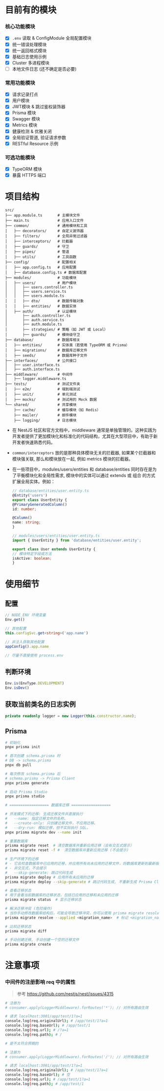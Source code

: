 # 目前有的模块

### 核心功能模块

- [x] `.env` 读取 & ConfigModule 全局配置模块
- [x] 统一错误处理模块
- [x] 统一返回格式模块
- [x] 基础日志使用示例
- [x] Cluster 多进程模块
- [ ] 本地文件日志 (还不确定是否必要)

### 常用功能模块

- [x] 请求记录打点
- [x] 用户模块
- [x] JWT模块 & 跳过鉴权装饰器
- [x] Prisma 模块
- [x] Swagger 模块
- [x] Metrics 模块
- [x] 健康检测 & 优雅关闭
- [x] 全局验证管道, 验证请求参数
- [x] RESTful Resource 示例

### 可选功能模块

- [x] TypeORM 模块
- [x] 暴露 HTTPS 端口

# 项目结构

```
src/
├── app.module.ts       # 主模块文件
├── main.ts             # 应用入口文件
├── common/             # 通用模块和工具
│   ├── decorators/     # 自定义装饰器
│   ├── filters/        # 全局异常过滤器
│   ├── interceptors/   # 拦截器
│   ├── guards/         # 守卫
│   ├── pipes/          # 管道
│   ├── utils/          # 工具函数
├── config/             # 配置相关
│   ├── app.config.ts   # 应用配置
│   ├── database.config.ts # 数据库配置
├── modules/            # 功能模块
│   ├── users/          # 用户模块
│   │   ├── users.controller.ts
│   │   ├── users.service.ts
│   │   ├── users.module.ts
│   │   ├── dto/        # 数据传输对象
│   │   ├── entities/   # 数据实体
│   ├── auth/           # 认证模块
│       ├── auth.controller.ts
│       ├── auth.service.ts
│       ├── auth.module.ts
│       ├── strategies/ # 策略（如 JWT 或 Local）
│       ├── guards/     # 模块级守卫
├── database/           # 数据库相关
│   ├── entities/       # 实体类（若使用 TypeORM 或 Prisma）
│   ├── migrations/     # 数据库迁移文件
│   ├── seeds/          # 数据库种子文件
├── interfaces/         # 公共接口
│   ├── user.interface.ts
│   ├── auth.interface.ts
├── middleware/         # 中间件
│   ├── logger.middleware.ts
├── tests/              # 测试文件夹
│   ├── e2e/            # 端到端测试
│   ├── unit/           # 单元测试
│   ├── mocks/          # 测试用的 Mock 数据
└── shared/             # 共享模块
    ├── cache/          # 缓存模块（如 Redis）
    ├── mailer/         # 邮件模块
    ├── logging/        # 日志模块
```

- 在 NestJS 社区和官方文档中，middleware 通常是单独管理的。这种实践为开发者提供了更加模块化和标准化的代码结构，尤其在大型项目中，有助于新开发者快速熟悉代码。
- `common/interceptors` 放的是那种具体模块无关的拦截器, 如果某个拦截器和模块强关联, 那么和模块放在一起, 例如 metrics 模块的拦截器。
- 在一些项目中，modules/users/entities 和 database/entities 同时存在是为了平衡模块化和全局性需求, 模块中的实体可以通过 extends 或 组合 的方式扩展全局实体。例如：

    ```typescript
    // database/entities/user.entity.ts
    @Entity('users')
    export class UserEntity {
    @PrimaryGeneratedColumn()
    id: number;

    @Column()
    name: string;
    }

    // modules/users/entities/user.entity.ts
    import { UserEntity } from 'database/entities/user.entity';

    export class User extends UserEntity {
    // 模块特定字段或方法
    isActive: boolean;
    }
    ```

# 使用细节

## 配置

```typescript
// NODE_ENV 环境变量
Env.get()

// 其他配置
this.configSvc.get<string>('app.name')

// 非注入获取其他配置
appConfig().app.name

// 尽量不直接使用 process.env
```

## 判断环境

```typescript
Env.is(EnvType.DEVELOPMENT)
Env.isDev()
```

## 获取当前类名的日志实例

```typescript
private readonly logger = new Logger(this.constructor.name);
```

## Prisma

```bash
# 初始化
pnpx prisma init

# 首次创建 schema.prisma 时
# DB -> schema.prisma
pnpx db pull

# 每次修改 schema.prisma 后
# schema.prisma -> Prisma Client
pnpx prisma generate

# 启动 Prisma Studio
pnpx prisma studio

# ================== 数据库迁移 ==================

# 开发模式下的迁移: 生成迁移文件并直接执行
#   --name: 指定迁移文件的名称。
#   --create-only: 只创建迁移文件，不应用迁移。
#   --dry-run: 模拟迁移，但不实际执行 SQL。
pnpx prisma migrate dev --name init

# 重置数据库
prisma migrate reset  # 清空数据库并重新应用迁移（会有交互式提示）
prisma migrate reset -f #  清空数据库并重新应用迁移 (不会提示)

# 生产环境下的迁移
# - 它会检查数据库中已应用的迁移，并应用所有尚未应用的迁移文件，将数据库更新到最新版本。
# - 非交互式，不会提示
#   --skip-generate: 跳过代码生成
prisma migrate deploy # 应用所有未应用的迁移
prisma migrate deploy --skip-generate # 跳过代码生成, 不重新生成 Prisma Client

# 查看迁移状态
# 用于查看当前数据库的迁移状态，包括已应用的迁移和未应用的迁移
prisma migrate status  # 显示迁移状态

# 解决迁移冲突 (危险操作)
# 当你手动修改数据库结构后，可能会导致迁移冲突，你可以使用 prisma migrate resolve 将迁移标记为已应用，即使它没有实际执行。
prisma migrate resolve --applied <migration_name>  # 标记 <migration_name> 为已应用

# 比较迁移状态
prisma migrate diff

# 手动创建迁移, 手动创建一个空的迁移文件
prisma migrate create
```

# 注意事项

### 中间件的注册影响 req 中的属性
>
> 参考 <https://github.com/nestjs/nest/issues/4315>

```bash
# 注册为
# consumer.apply(LoggerMiddleware).forRoutes('*'); // 对所有路由生效

# 请求 localhost:3001/app/test/1?a=1
console.log(req.originalUrl); # /app/test/1?a=1
console.log(req.baseUrl); # /app/test/1
console.log(req.url); # /?a=1
console.log(req.path); # /

# 是不太符合预期的
```

```bash
# 注册为
# consumer.apply(LoggerMiddleware).forRoutes('/'); // 对所有路由生效

# 请求 localhost:3001/app/test/1?a=1
console.log(req.originalUrl); # /app/test/1?a=1
console.log(req.baseUrl); # 空
console.log(req.url); # /app/test/1?a=1
console.log(req.path); # /app/test/1
```
